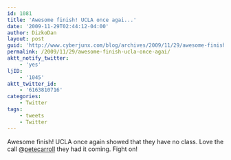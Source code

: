 ```yaml
---
id: 1081
title: 'Awesome finish! UCLA once agai...'
date: '2009-11-29T02:44:12-04:00'
author: DizkoDan
layout: post
guid: 'http://www.cyberjunx.com/blog/archives/2009/11/29/awesome-finish-ucla-once-agai/'
permalink: /2009/11/29/awesome-finish-ucla-once-agai/
aktt_notify_twitter:
    - 'yes'
ljID:
    - '1045'
aktt_twitter_id:
    - '6163810716'
categories:
    - Twitter
tags:
    - tweets
    - Twitter
---
```


Awesome finish! UCLA once again showed that they have no class. Love the call @[petecarroll](http://twitter.com/petecarroll) they had it coming. Fight on!